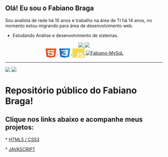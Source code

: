 ## Olá! Eu sou o Fabiano Braga

<p>Sou analista de rede há 10 anos e trabalho na área de TI há 14 anos, no momento estou migrando para área de desenvolvimento web. </p>

- Estudando Análise e desenvolvimento de sistemas.


<div align="center">
  <a href="https://github.com/bibiisantanna">
  <img height="180em" src="https://github-readme-stats.vercel.app/api?username=bibiisantanna&show_icons=true&theme=dracula&include_all_commits=true&count_private=true"/>
  <img height="180em" src="https://github-readme-stats.vercel.app/api/top-langs/?username=bibiisantanna&layout=compact&langs_count=7&theme=dracula" style="max-width: 100%;/>
</div>

<div style="display: inline_block"><br>
  <img align="center" alt="Fabiano-HTML" height="30" width="40" src="https://raw.githubusercontent.com/devicons/devicon/master/icons/html5/html5-original.svg">
  <img align="center" alt="Fabiano-CSS" height="30" width="40" src="https://raw.githubusercontent.com/devicons/devicon/master/icons/css3/css3-original.svg">
  <img align="center" alt="Fabiano-Js" height="30" width="40" src="https://raw.githubusercontent.com/devicons/devicon/master/icons/javascript/javascript-plain.svg">
  <img align="center" alt="Fabiano-MySqL" heigth="30" width="40"  src="https://cdn.jsdelivr.net/gh/devicons/devicon/icons/mysql/mysql-original-wordmark.svg"/>
  </div>

---


 <div>
  <a href="https://www.instagram.com/fabianob09/" target="_blank"><img src="https://img.shields.io/badge/Instagram-E4405F?style=for-the-badge&logo=instagram&logoColor=white" target="_blank"></a>
  <a href="https://www.linkedin.com/in/fabiano-matheus-57a378215/" target="_blank"><img src="https://img.shields.io/badge/-LinkedIn-%230077B5?style=for-the-badge&logo=linkedin&logoColor=white" target="_blank"></a> 
 </div>
  
  # Repositório público do Fabiano Braga!
  
  ## Clique nos links abaixo e acompanhe meus projetos:
 
<p>* <a href="https://fabiano-braga.github.io/HTML-CSS/desafios/index.html" target="_blank">HTML5 / CSS3</a></p> 
  
 <p>* <a href="https://fabiano-braga.github.io/JavaScript/desafios/index.html" target="_blank">JAVASCRIPT</a></p>
  
